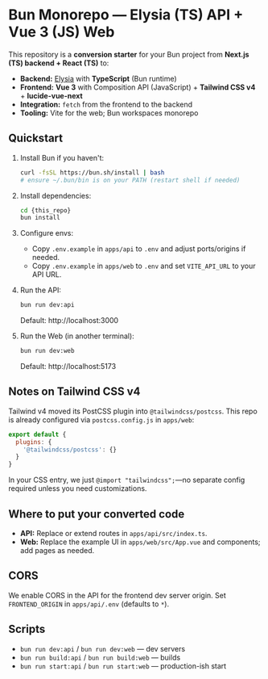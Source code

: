 # Bun Monorepo — Elysia (TS) API + Vue 3 (JS) Web

This repository is a **conversion starter** for your Bun project from **Next.js (TS) backend + React (TS)** to:

- **Backend:** [Elysia](https://elysiajs.com/) with **TypeScript** (Bun runtime)
- **Frontend:** **Vue 3** with Composition API (JavaScript) + **Tailwind CSS v4** + **lucide-vue-next**
- **Integration:** `fetch` from the frontend to the backend
- **Tooling:** Vite for the web; Bun workspaces monorepo

## Quickstart

1. Install Bun if you haven't:
   ```bash
   curl -fsSL https://bun.sh/install | bash
   # ensure ~/.bun/bin is on your PATH (restart shell if needed)
   ```

2. Install dependencies:
   ```bash
   cd {this_repo}
   bun install
   ```

3. Configure envs:
   - Copy `.env.example` in `apps/api` to `.env` and adjust ports/origins if needed.
   - Copy `.env.example` in `apps/web` to `.env` and set `VITE_API_URL` to your API URL.

4. Run the API:
   ```bash
   bun run dev:api
   ```
   Default: http://localhost:3000

5. Run the Web (in another terminal):
   ```bash
   bun run dev:web
   ```
   Default: http://localhost:5173

## Notes on Tailwind CSS v4
Tailwind v4 moved its PostCSS plugin into `@tailwindcss/postcss`. This repo is already configured via `postcss.config.js` in `apps/web`:
```js
export default {
  plugins: {
    '@tailwindcss/postcss': {}
  }
}
```
In your CSS entry, we just `@import "tailwindcss";`—no separate config required unless you need customizations.

## Where to put your converted code
- **API:** Replace or extend routes in `apps/api/src/index.ts`.
- **Web:** Replace the example UI in `apps/web/src/App.vue` and components; add pages as needed.

## CORS
We enable CORS in the API for the frontend dev server origin. Set `FRONTEND_ORIGIN` in `apps/api/.env` (defaults to `*`).

## Scripts
- `bun run dev:api` / `bun run dev:web` — dev servers
- `bun run build:api` / `bun run build:web` — builds
- `bun run start:api` / `bun run start:web` — production-ish start